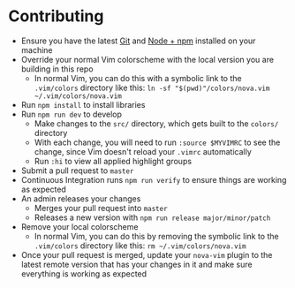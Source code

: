 # Contributing

* Ensure you have the latest [Git](https://git-scm.com/) and [Node + npm](https://nodejs.org) installed on your machine
* Override your normal Vim colorscheme with the local version you are building in this repo
  * In normal Vim, you can do this with a symbolic link to the `.vim/colors` directory like this: `ln -sf "$(pwd)"/colors/nova.vim ~/.vim/colors/nova.vim`
* Run `npm install` to install libraries
* Run `npm run dev` to develop
  * Make changes to the `src/` directory, which gets built to the `colors/` directory
  * With each change, you will need to run `:source $MYVIMRC` to see the change, since Vim doesn't reload your `.vimrc` automatically
  * Run `:hi` to view all applied highlight groups
* Submit a pull request to `master`
* Continuous Integration runs `npm run verify` to ensure things are working as expected
* An admin releases your changes
  * Merges your pull request into `master`
  * Releases a new version with `npm run release major/minor/patch`
* Remove your local colorscheme
  * In normal Vim, you can do this by removing the symbolic link to the `.vim/colors` directory like this: `rm ~/.vim/colors/nova.vim`
* Once your pull request is merged, update your `nova-vim` plugin to the latest remote version that has your changes in it and make sure everything is working as expected
